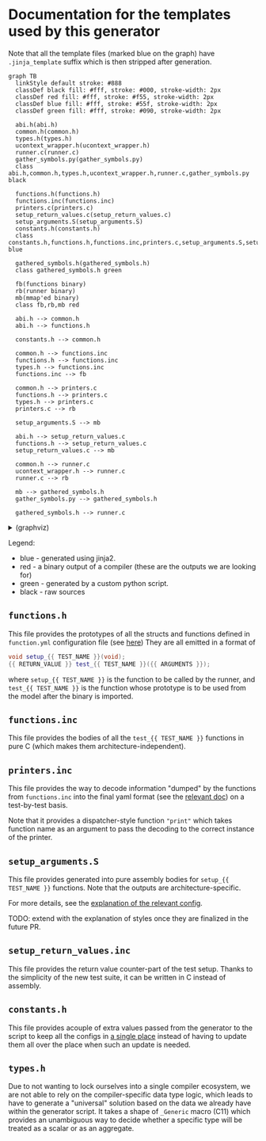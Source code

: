 # Documentation for the templates used by this generator

Note that all the template files (marked blue on the graph) have `.jinja_template` suffix which is then stripped after generation.

```mermaid
graph TB
  linkStyle default stroke: #888
  classDef black fill: #fff, stroke: #000, stroke-width: 2px
  classDef red fill: #fff, stroke: #f55, stroke-width: 2px
  classDef blue fill: #fff, stroke: #55f, stroke-width: 2px
  classDef green fill: #fff, stroke: #090, stroke-width: 2px

  abi.h(abi.h)
  common.h(common.h)
  types.h(types.h)
  ucontext_wrapper.h(ucontext_wrapper.h)
  runner.c(runner.c)
  gather_symbols.py(gather_symbols.py)
  class abi.h,common.h,types.h,ucontext_wrapper.h,runner.c,gather_symbols.py black

  functions.h(functions.h)
  functions.inc(functions.inc)
  printers.c(printers.c)
  setup_return_values.c(setup_return_values.c)
  setup_arguments.S(setup_arguments.S)
  constants.h(constants.h)
  class constants.h,functions.h,functions.inc,printers.c,setup_arguments.S,setup_return_values.c blue

  gathered_symbols.h(gathered_symbols.h)
  class gathered_symbols.h green

  fb(functions binary)
  rb(runner binary)
  mb(mmap'ed binary)
  class fb,rb,mb red

  abi.h --> common.h
  abi.h --> functions.h

  constants.h --> common.h

  common.h --> functions.inc
  functions.h --> functions.inc
  types.h --> functions.inc
  functions.inc --> fb

  common.h --> printers.c
  functions.h --> printers.c
  types.h --> printers.c
  printers.c --> rb

  setup_arguments.S --> mb

  abi.h --> setup_return_values.c
  functions.h --> setup_return_values.c
  setup_return_values.c --> mb

  common.h --> runner.c
  ucontext_wrapper.h --> runner.c
  runner.c --> rb

  mb --> gathered_symbols.h
  gather_symbols.py --> gathered_symbols.h

  gathered_symbols.h --> runner.c
```

<details>
  <summary>(graphviz)</summary>

```graphviz
strict digraph {
  "abi.h" -> "common.h"
  "abi.h" -> "functions.h"
  "functions.h" [color=blue]

  "constants.h" --> "common.h"
  "common.h" -> "functions.inc"
  "functions.h" -> "functions.inc"
  "types.h" -> "functions.inc"
  "functions.inc" -> "functions binary"
  "functions.inc" [color=blue]

  "common.h" -> "printers.c"
  "functions.h" -> "printers.c"
  "types.h" -> "printers.c"
  "printers.c" -> "runner binary"
  "printers.c" [color=blue]

  "setup_arguments.S" -> "mmap'ed binary"
  "setup_arguments.S" [color=blue]

  "abi.h" -> "setup_return_values.c"
  "functions.h" -> "setup_return_values.c"
  "setup_return_values.c" -> "mmap'ed binary"
  "setup_return_values.c" [color=blue]

  "gathered_symbols.h" [color=green]

  "common.h" -> "runner.c"
  "gathered_symbols.h" -> "runner.c"
  "ucontext_wrapper.h" -> "runner.c"
  "runner.c" -> "runner binary"

  "functions binary" [color=red]
  "mmap'ed binary" [color=red]
  "runner binary" [color=red]

  "mmap'ed binary" -> "gathered_symbols.h"
  "gather_symbols.py" -> "gathered_symbols.h"
}
  ```

</details>


Legend:
* blue - generated using jinja2.
* red - a binary output of a compiler (these are the outputs we are looking for)
* green - generated by a custom python script.
* black - raw sources

## `functions.h`

This file provides the prototypes of all the structs and functions defined in `function.yml` configuration file (see [here](../config/README.md#functionsyml))
They are all emitted in a format of
```cpp
void setup_{{ TEST_NAME }}(void);
{{ RETURN_VALUE }} test_{{ TEST_NAME }}({{ ARGUMENTS }});
```
where `setup_{{ TEST_NAME }}` is the function to be called by the runner,
and `test_{{ TEST_NAME }}` is the function whose prototype is to be used from the model after the binary is imported.

## `functions.inc`

This file provides the bodies of all the `test_{{ TEST_NAME }}` functions in pure C (which makes them architecture-independent).

## `printers.inc`

This file provides the way to decode information "dumped" by the functions from `functions.inc` into the final yaml format (see the [relevant doc](../output_format.md)) on a test-by-test basis.

Note that it provides a dispatcher-style function `"print"` which takes function name as an argument to pass the decoding to the correct instance of the printer.

## `setup_arguments.S`

This file provides generated into pure assembly bodies for `setup_{{ TEST_NAME }}` functions. Note that the outputs are architecture-specific.

For more details, see the [explanation of the relevant config](../config/README.md#architecturesyml).

TODO: extend with the explanation of styles once they are finalized in the future PR.

## `setup_return_values.inc`

This file provides the return value counter-part of the test setup. Thanks to the simplicity of the new test suite, it can be written in C instead of assembly.

## `constants.h`

This file provides acouple of extra values passed from the generator to the script to keep all the configs in [a single place](../config/common.yml) instead of having to update them all over the place when such an update is needed.

## `types.h`

Due to not wanting to lock ourselves into a single compiler ecosystem, we are not able to rely on the compiler-specific data type logic, which leads to have to generate a "universal" solution based on the data we already have within the generator script. It takes a shape of `_Generic` macro (C11) which provides an unambiguous way to decide whether a specific type will be treated as a scalar or as an aggregate.

